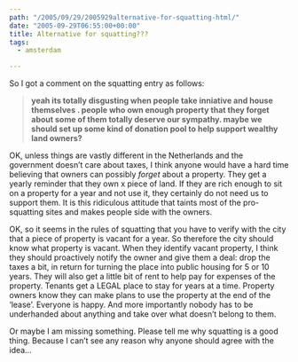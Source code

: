 ```yaml
---
path: "/2005/09/29/2005929alternative-for-squatting-html/" 
date: "2005-09-29T06:55:00+00:00" 
title: Alternative for squatting???
tags:
  - amsterdam

---
```

So I got a comment on the squatting entry as follows:
<blockquote>
  <p>
      <strong>yeah its totally disgusting when people take inniative and house themselves . people who own enough property that they forget about some of them totally deserve our sympathy. maybe we should set up some kind of donation pool to help support wealthy land owners?</strong>
  </p>
</blockquote>

OK, unless things are vastly different in the Netherlands and the government doesn&rsquo;t care about taxes, I think anyone would have a hard time believing that owners can possibly&nbsp;<em>forget</em>&nbsp;about a property. They get a yearly reminder that they own x piece of land.&nbsp;If they are rich enough to sit on a property for a year and not use it, they certainly do not need us to support them. It is this ridiculous attitude that taints most of the pro-squatting sites and makes people side with the owners.

OK, so it seems in the rules of squatting that you have to verify with the city that a piece of property is vacant for a year. So therefore the city should know what property is vacant. When they identify vacant property, I think they should proactively notify the owner and give them a deal: drop the taxes a bit, in return for turning the place into public housing for 5 or 10 years. They will also get a little bit of rent to help pay for expenses of the property. Tenants get a LEGAL place to stay for years at a time. Property owners know they can make plans to use the property at the end of the &lsquo;lease&rsquo;. Everyone is happy. And more importantly nobody has to be underhanded about anything and take over what doesn&rsquo;t belong to them.

Or maybe I am missing something. Please tell me why squatting is a good thing. Because I can&rsquo;t see any reason why anyone should agree with the idea&hellip;
